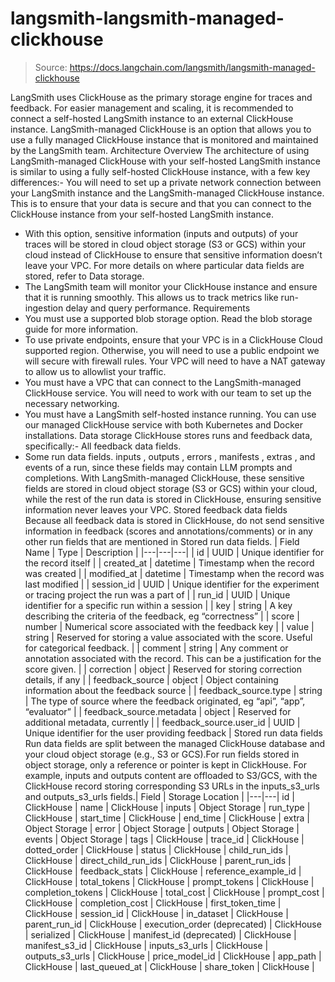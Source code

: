# langsmith-langsmith-managed-clickhouse

> Source: https://docs.langchain.com/langsmith/langsmith-managed-clickhouse

LangSmith uses ClickHouse as the primary storage engine for traces and feedback. For easier management and scaling, it is recommended to connect a self-hosted LangSmith instance to an external ClickHouse instance. LangSmith-managed ClickHouse is an option that allows you to use a fully managed ClickHouse instance that is monitored and maintained by the LangSmith team.
Architecture Overview
The architecture of using LangSmith-managed ClickHouse with your self-hosted LangSmith instance is similar to using a fully self-hosted ClickHouse instance, with a few key differences:- You will need to set up a private network connection between your LangSmith instance and the LangSmith-managed ClickHouse instance. This is to ensure that your data is secure and that you can connect to the ClickHouse instance from your self-hosted LangSmith instance.
- With this option, sensitive information (inputs and outputs) of your traces will be stored in cloud object storage (S3 or GCS) within your cloud instead of ClickHouse to ensure that sensitive information doesn’t leave your VPC. For more details on where particular data fields are stored, refer to Data storage.
- The LangSmith team will monitor your ClickHouse instance and ensure that it is running smoothly. This allows us to track metrics like run-ingestion delay and query performance.
Requirements
- You must use a supported blob storage option. Read the blob storage guide for more information.
- To use private endpoints, ensure that your VPC is in a ClickHouse Cloud supported region. Otherwise, you will need to use a public endpoint we will secure with firewall rules. Your VPC will need to have a NAT gateway to allow us to allowlist your traffic.
- You must have a VPC that can connect to the LangSmith-managed ClickHouse service. You will need to work with our team to set up the necessary networking.
- You must have a LangSmith self-hosted instance running. You can use our managed ClickHouse service with both Kubernetes and Docker installations.
Data storage
ClickHouse stores runs and feedback data, specifically:- All feedback data fields.
- Some run data fields.
inputs
, outputs
, errors
, manifests
, extras
, and events
of a run, since these fields may contain LLM prompts and completions. With LangSmith-managed ClickHouse, these sensitive fields are stored in cloud object storage (S3 or GCS) within your cloud, while the rest of the run data is stored in ClickHouse, ensuring sensitive information never leaves your VPC.
Stored feedback data fields
Because all feedback data is stored in ClickHouse, do not send sensitive information in feedback (scores and annotations/comments) or in any other run fields that are mentioned in Stored run data fields.
| Field Name | Type | Description |
|---|---|---|
| id | UUID | Unique identifier for the record itself |
| created_at | datetime | Timestamp when the record was created |
| modified_at | datetime | Timestamp when the record was last modified |
| session_id | UUID | Unique identifier for the experiment or tracing project the run was a part of |
| run_id | UUID | Unique identifier for a specific run within a session |
| key | string | A key describing the criteria of the feedback, eg “correctness” |
| score | number | Numerical score associated with the feedback key |
| value | string | Reserved for storing a value associated with the score. Useful for categorical feedback. |
| comment | string | Any comment or annotation associated with the record. This can be a justification for the score given. |
| correction | object | Reserved for storing correction details, if any |
| feedback_source | object | Object containing information about the feedback source |
| feedback_source.type | string | The type of source where the feedback originated, eg “api”, “app”, “evaluator” |
| feedback_source.metadata | object | Reserved for additional metadata, currently |
| feedback_source.user_id | UUID | Unique identifier for the user providing feedback |
Stored run data fields
Run data fields are split between the managed ClickHouse database and your cloud object storage (e.g., S3 or GCS).For run fields stored in object storage, only a reference or pointer is kept in ClickHouse. For example,
inputs
and outputs
content are offloaded to S3/GCS, with the ClickHouse record storing corresponding S3 URLs in the inputs_s3_urls
and outputs_s3_urls
fields.| Field | Storage Location |
|---|---|
id | ClickHouse |
name | ClickHouse |
inputs | Object Storage |
run_type | ClickHouse |
start_time | ClickHouse |
end_time | ClickHouse |
extra | Object Storage |
error | Object Storage |
outputs | Object Storage |
events | Object Storage |
tags | ClickHouse |
trace_id | ClickHouse |
dotted_order | ClickHouse |
status | ClickHouse |
child_run_ids | ClickHouse |
direct_child_run_ids | ClickHouse |
parent_run_ids | ClickHouse |
feedback_stats | ClickHouse |
reference_example_id | ClickHouse |
total_tokens | ClickHouse |
prompt_tokens | ClickHouse |
completion_tokens | ClickHouse |
total_cost | ClickHouse |
prompt_cost | ClickHouse |
completion_cost | ClickHouse |
first_token_time | ClickHouse |
session_id | ClickHouse |
in_dataset | ClickHouse |
parent_run_id | ClickHouse |
execution_order (deprecated) | ClickHouse |
serialized | ClickHouse |
manifest_id (deprecated) | ClickHouse |
manifest_s3_id | ClickHouse |
inputs_s3_urls | ClickHouse |
outputs_s3_urls | ClickHouse |
price_model_id | ClickHouse |
app_path | ClickHouse |
last_queued_at | ClickHouse |
share_token | ClickHouse |